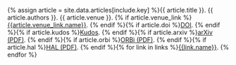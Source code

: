 {% assign article = site.data.articles[include.key] %}{{ article.title }}. {{ article.authors }}. {{ article.venue }}. {% if article.venue_link %}[{{article.venue_link.name}}]({{article.venue_link.url}}). {% endif %}{% if article.doi %}[DOI](https://doi.org/{{article.doi}}). {% endif %}{% if article.kudos %}[Kudos]({{article.kudos}}). {% endif %}{% if article.arxiv %}[arXiv (PDF)](https://arxiv.org/abs/{{article.arxiv}}). {% endif %}{% if article.orbi %}[ORBi (PDF)](http://hdl.handle.net/{{article.orbi}}). {% endif %}{% if article.hal %}[HAL (PDF)](https://hal.archives-ouvertes.fr/{{article.hal}}). {% endif %}{% for link in links %}[{{link.name}}]({{link.url}}). {% endfor %}
